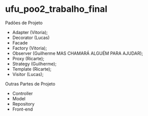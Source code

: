 # ufu_poo2_trabalho_final

Padões de Projeto
  - Adapter (Vitoria);
  - Decorator (Lucas)
  - Facade 
  - Factory (Vitoria);
  - Observer (Guilherme MAS CHAMARÁ ALGUÉM PARA AJUDAR);
  - Proxy (Ricarte);
  - Strategy (Guilherme);
  - Template (Ricarte);
  - Visitor (Lucas);

Outras Partes de Projeto
  - Controller
  - Model
  - Repository
  - Front-end
